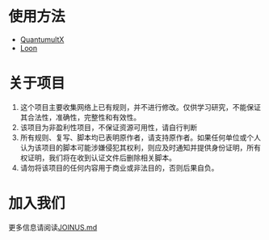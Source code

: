 # 使用方法
- [QuantumultX](https://github.com/Akimio521/BetterRuler/tree/main/QuantumultX)
- [Loon](https://github.com/Akimio521/BetterRuler/tree/main/Loon)

# 关于项目
1. 这个项目主要收集网络上已有规则，并不进行修改。仅供学习研究，不能保证其合法性，准确性，完整性和有效性。
2. 该项目为非盈利性项目，不保证资源可用性，请自行判断
3. 所有规则、复写、脚本均已表明原作者，请支持原作者。如果任何单位或个人认为该项目的脚本可能涉嫌侵犯其权利，则应及时通知并提供身份证明，所有权证明，我们将在收到认证文件后删除相关脚本。
4. 请勿将该项目的任何内容用于商业或非法目的，否则后果自负。
 
# 加入我们
更多信息请阅读[JOINUS.md](https://github.com/Akimio521/BetterRuler/blob/main/JOINUS.md)